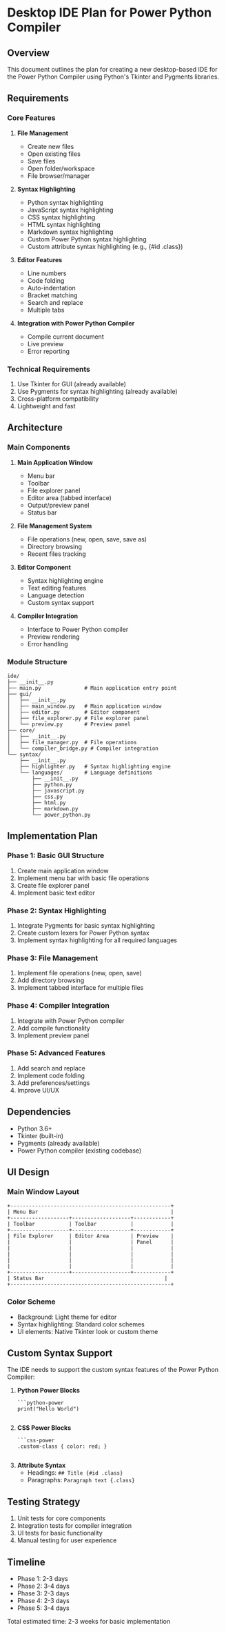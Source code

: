 # Desktop IDE Plan for Power Python Compiler

## Overview
This document outlines the plan for creating a new desktop-based IDE for the Power Python Compiler using Python's Tkinter and Pygments libraries.

## Requirements

### Core Features
1. **File Management**
   - Create new files
   - Open existing files
   - Save files
   - Open folder/workspace
   - File browser/manager

2. **Syntax Highlighting**
   - Python syntax highlighting
   - JavaScript syntax highlighting
   - CSS syntax highlighting
   - HTML syntax highlighting
   - Markdown syntax highlighting
   - Custom Power Python syntax highlighting
   - Custom attribute syntax highlighting (e.g., {#id .class})

3. **Editor Features**
   - Line numbers
   - Code folding
   - Auto-indentation
   - Bracket matching
   - Search and replace
   - Multiple tabs

4. **Integration with Power Python Compiler**
   - Compile current document
   - Live preview
   - Error reporting

### Technical Requirements
1. Use Tkinter for GUI (already available)
2. Use Pygments for syntax highlighting (already available)
3. Cross-platform compatibility
4. Lightweight and fast

## Architecture

### Main Components

1. **Main Application Window**
   - Menu bar
   - Toolbar
   - File explorer panel
   - Editor area (tabbed interface)
   - Output/preview panel
   - Status bar

2. **File Management System**
   - File operations (new, open, save, save as)
   - Directory browsing
   - Recent files tracking

3. **Editor Component**
   - Syntax highlighting engine
   - Text editing features
   - Language detection
   - Custom syntax support

4. **Compiler Integration**
   - Interface to Power Python compiler
   - Preview rendering
   - Error handling

### Module Structure

```
ide/
├── __init__.py
├── main.py              # Main application entry point
├── gui/
│   ├── __init__.py
│   ├── main_window.py   # Main application window
│   ├── editor.py        # Editor component
│   ├── file_explorer.py # File explorer panel
│   └── preview.py       # Preview panel
├── core/
│   ├── __init__.py
│   ├── file_manager.py  # File operations
│   └── compiler_bridge.py # Compiler integration
└── syntax/
    ├── __init__.py
    ├── highlighter.py   # Syntax highlighting engine
    └── languages/       # Language definitions
        ├── __init__.py
        ├── python.py
        ├── javascript.py
        ├── css.py
        ├── html.py
        ├── markdown.py
        └── power_python.py
```

## Implementation Plan

### Phase 1: Basic GUI Structure
1. Create main application window
2. Implement menu bar with basic file operations
3. Create file explorer panel
4. Implement basic text editor

### Phase 2: Syntax Highlighting
1. Integrate Pygments for basic syntax highlighting
2. Create custom lexers for Power Python syntax
3. Implement syntax highlighting for all required languages

### Phase 3: File Management
1. Implement file operations (new, open, save)
2. Add directory browsing
3. Implement tabbed interface for multiple files

### Phase 4: Compiler Integration
1. Integrate with Power Python compiler
2. Add compile functionality
3. Implement preview panel

### Phase 5: Advanced Features
1. Add search and replace
2. Implement code folding
3. Add preferences/settings
4. Improve UI/UX

## Dependencies
- Python 3.6+
- Tkinter (built-in)
- Pygments (already available)
- Power Python compiler (existing codebase)

## UI Design

### Main Window Layout
```
+----------------------------------------------------+
| Menu Bar                                           |
+-------------------+-------------------+------------+
| Toolbar           | Toolbar           |            |
+-------------------+-------------------+------------+
| File Explorer     | Editor Area       | Preview    |
|                   |                   | Panel      |
|                   |                   |            |
|                   |                   |            |
|                   |                   |            |
|                   |                   |            |
+-------------------+-------------------+------------+
| Status Bar                                       |
+----------------------------------------------------+
```

### Color Scheme
- Background: Light theme for editor
- Syntax highlighting: Standard color schemes
- UI elements: Native Tkinter look or custom theme

## Custom Syntax Support

The IDE needs to support the custom syntax features of the Power Python Compiler:

1. **Python Power Blocks**
   ```
   ```python-power
   print("Hello World")
   ```
   ```

2. **CSS Power Blocks**
   ```
   ```css-power
   .custom-class { color: red; }
   ```
   ```

3. **Attribute Syntax**
   - Headings: `## Title {#id .class}`
   - Paragraphs: `Paragraph text {.class}`

## Testing Strategy
1. Unit tests for core components
2. Integration tests for compiler integration
3. UI tests for basic functionality
4. Manual testing for user experience

## Timeline
- Phase 1: 2-3 days
- Phase 2: 3-4 days
- Phase 3: 2-3 days
- Phase 4: 2-3 days
- Phase 5: 3-4 days

Total estimated time: 2-3 weeks for basic implementation
